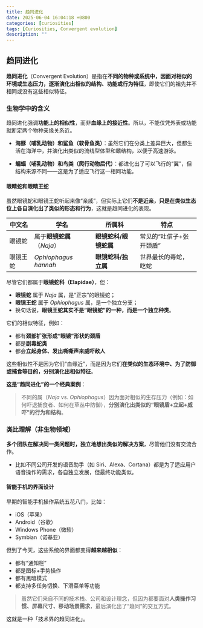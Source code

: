 ```yaml
---
title: 趋同进化
date: 2025-06-04 16:04:18 +0800
categories: [curiosities]
tags: [Curiosities, Convergent evolution]
description: ""
---
```

## 趋同进化

**趋同进化**（Convergent Evolution）是指在**不同的物种或系统中，因面对相似的环境或生态压力，逐渐演化出相似的结构、功能或行为特征**，即使它们的祖先并不相同或没有这些相似特征。

### 生物学中的含义

趋同进化强调**功能上的相似性**，而非**血缘上的接近性**。所以，不能仅凭外表或功能就断定两个物种亲缘关系近。

- **海豚（哺乳动物）和鲨鱼（软骨鱼类）**：虽然它们在分类上差异巨大，但都生活在海洋中，并演化出类似的流线型体型和鳍结构，以便于高速游泳。

- **蝙蝠（哺乳动物）和鸟类（爬行动物后代）**：都进化出了可以飞行的“翼”，但结构来源不同——这是为了适应飞行这一相同功能。

#### 眼睛蛇和眼睛王蛇

虽然眼镜蛇和眼镜王蛇听起来像“亲戚”，但实际上它们**不是近亲，只是在类似生态位上各自演化出了类似的形态和行为**，这就是趋同进化的表现。

| 中文名   | 学名                       | 所属科                | 特点                    |
| -------- | -------------------------- | --------------------- | ----------------------- |
| 眼镜蛇   | 属于**眼镜蛇属**（*Naja*） | **眼镜蛇科/眼镜蛇属** | 常见的“吐信子+张开颈盾” |
| 眼镜王蛇 | *Ophiophagus hannah*       | **眼镜蛇科/独立属**   | 世界最长的毒蛇，吃蛇    |

尽管它们都属于**眼镜蛇科（Elapidae）**，但：

- **眼镜蛇** 属于 *Naja* 属，是“正宗”的眼镜蛇；
- **眼镜王蛇** 属于 *Ophiophagus* 属，是一个独立分支；
- 换句话说，**眼镜王蛇其实不是“眼镜蛇”的一种，而是一个独立种类**。

它们的相似特征，例如：

- 都有**颈部扩张形成“眼镜”形状的颈盾**
- 都是**剧毒蛇类**
- 都会**立起身体、发出嘶嘶声来威吓敌人**

这些相似性不是因为它们“血缘近”，而是因为它们**在类似的生态环境中、为了防御或捕食等目的，分别演化出相似特征**。

**这是“趋同进化”的一个经典案例**：

> 不同的属（*Naja* vs. *Ophiophagus*）因为面对相似的生存压力（例如：如何吓退捕食者、如何在草丛中防御），**分别演化出类似的“眼镜盾+立起+威吓”的行为和结构**。

### 类比理解（非生物领域）

**多个团队在解决同一类问题时，独立地想出类似的解决方案**，尽管他们没有交流合作。

- 比如不同公司开发的语音助手（如 Siri、Alexa、Cortana）都是为了适应用户语音操作的需求，各自独立发展，但最终功能类似。

#### 智能手机的界面设计

早期的智能手机操作系统五花八门，比如：

- iOS（苹果）
- Android（谷歌）
- Windows Phone（微软）
- Symbian（诺基亚）

但到了今天，这些系统的界面都变得**越来越相似**：

- 都有“通知栏”
- 都是图标+手势操作
- 都有黑暗模式
- 都支持多任务切换、下滑菜单等功能

> 虽然它们来自不同的技术栈、公司和设计理念，但因为都要面对**人类操作习惯、屏幕尺寸、移动场景需求**，最后演化出了“趋同”的交互方式。

这就是一种「技术界的趋同进化」。
